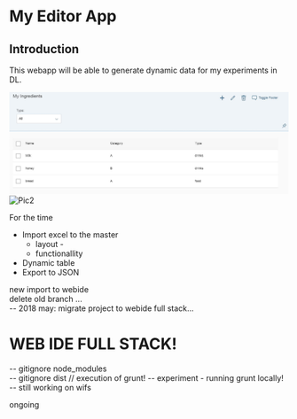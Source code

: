 # My Editor App

## Introduction 
This webapp will be able to generate dynamic data for my experiments in DL. 

![Pic1](https://github.com/davidvela/MyEditorApp/blob/master/assets/pic1.JPG)
![Pic2](https://github.com/davidvela/MyEditorApp/blob/master/assets/pic2.JPG)

For the time 
* Import excel to the master 
	* layout - 
	* functionallity
* Dynamic table 
* Export to JSON

new import to webide<br>
delete old branch ... <br>
-- 2018 may: migrate project to webide full stack... <br>

# WEB IDE FULL STACK! 
-- gitignore node_modules <br>
-- gitignore dist // execution of grunt! 
-- experiment - running grunt locally! 
-- still working on wifs


ongoing 
